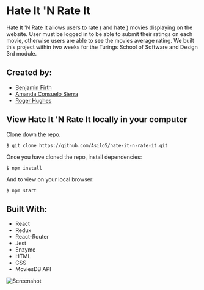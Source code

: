 # Hate It 'N Rate It

Hate It 'N Rate It allows users to rate ( and hate ) movies displaying on the website. User must be logged in to be able to submit their ratings on each movie, otherwise users are able to see the movies average rating. We built this project within two weeks for the Turings School of Software and Design 3rd module.

## Created by:

- [Benjamin Firth](https://github.com/benjamin-firth)
- [Amanda Consuelo Sierra](https://github.com/Asilo5)
- [Roger Hughes](https://github.com/RaHughes)

## View Hate It 'N Rate It locally in your computer

Clone down the repo.

``$ git clone https://github.com/Asilo5/hate-it-n-rate-it.git``

Once you have cloned the repo, install dependencies:

``$ npm install``

And to view on your local browser:

``$ npm start``

## Built With:
- React
- Redux
- React-Router
- Jest
- Enzyme
- HTML
- CSS
- MoviesDB API

![Screenshot]()
